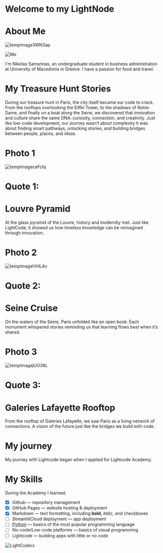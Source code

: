 # Welcome to my LightNode

# About Me 
![tempImage3WN3ap](https://github.com/user-attachments/assets/dd8d5d29-3271-4bb1-a24b-4033fcc6466d)

![Me]()

I'm Nikolas Samarinas, an undergraduate student in business administration at University of Macedonia in Greece. I have a passion for food and travel.

# My Treasure Hunt Stories
During our treasure hunt in Paris, the city itself became our code to crack.
From the rooftops overlooking the Eiffel Tower, to the shadows of Notre-Dame, and finally on a boat along the Seine, we discovered that innovation and culture share the same DNA: curiosity, connection, and creativity.
Just like low-code development, our journey wasn’t about complexity it was about finding smart pathways, unlocking stories, and building bridges between people, places, and ideas.

# Photo 1
![tempImageceFclq](https://github.com/user-attachments/assets/51b9d597-8ba2-4b37-a58f-1e3dfbed15a6)
# Quote 1:
# Louvre Pyramid
At the glass pyramid of the Louvre, history and modernity met. Just like LightCode, it showed us how timeless knowledge can be reimagined through innovation.

# Photo 2
![tempImageViHL4o](https://github.com/user-attachments/assets/6ec107ee-62f5-41b6-ae33-09830581d58f
)
# Quote 2:
# Seine Cruise
On the waters of the Seine, Paris unfolded like an open book. Each monument whispered stories reminding us that learning flows best when it’s shared.

# Photo 3
![tempImagejUO38L](https://github.com/user-attachments/assets/b3593b25-d6f9-4e91-9ed1-6c5072a7ec19)
# Quote 3:
# Galeries Lafayette Rooftop
From the rooftop of Galeries Lafayette, we saw Paris as a living network of connections. A vision of the future  just like the bridges we build with code.

# My journey
My journey with Lightcode began when I applied for Lightcode Academy.

# My Skills
During the Academy I learned:
- [x] Github — repository management
- [x] GitHub Pages — website hosting & deployment
- [x] Markdown — text formatting, including **bold**, _italic_, and checkboxes
- [ ] StreamlitCloud deployment — app deployment
- [ ] [Python](python.md) — basics of the most popular programming language
- [ ] No-code/Low-code platforms — basics of visual programming
- [ ] Lightcode — building apps with little or no code

![LightCoders](https://github.com/user-attachments/assets/15102631-0611-4e06-8d51-8a7d4f3e88fa)
